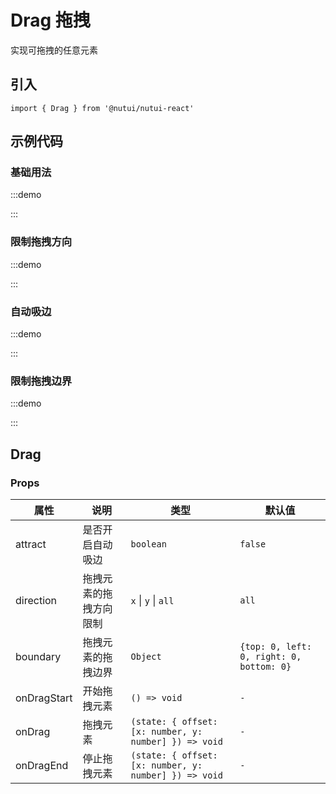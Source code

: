 # Drag 拖拽

实现可拖拽的任意元素

## 引入

```tsx
import { Drag } from '@nutui/nutui-react'
```

## 示例代码

### 基础用法

:::demo

<CodeBlock src='h5/demo1.tsx'></CodeBlock>

:::

### 限制拖拽方向

:::demo

<CodeBlock src='h5/demo2.tsx'></CodeBlock>

:::

### 自动吸边

:::demo

<CodeBlock src='h5/demo3.tsx'></CodeBlock>

:::

### 限制拖拽边界

:::demo

<CodeBlock src='h5/demo4.tsx'></CodeBlock>

:::

## Drag

### Props

| 属性 | 说明 | 类型 | 默认值 |
| --- | --- | --- | --- |
| attract | 是否开启自动吸边 | `boolean` | `false` |
| direction | 拖拽元素的拖拽方向限制 | `x` \| `y` \| `all` | `all` |
| boundary | 拖拽元素的拖拽边界 | `Object` | `{top: 0, left: 0, right: 0, bottom: 0}` |
| onDragStart | 开始拖拽元素| `() => void` | `-` |
| onDrag | 拖拽元素| `(state: { offset: [x: number, y: number] }) => void` | `-` |
| onDragEnd | 停止拖拽元素| `(state: { offset: [x: number, y: number] }) => void` | `-` |
